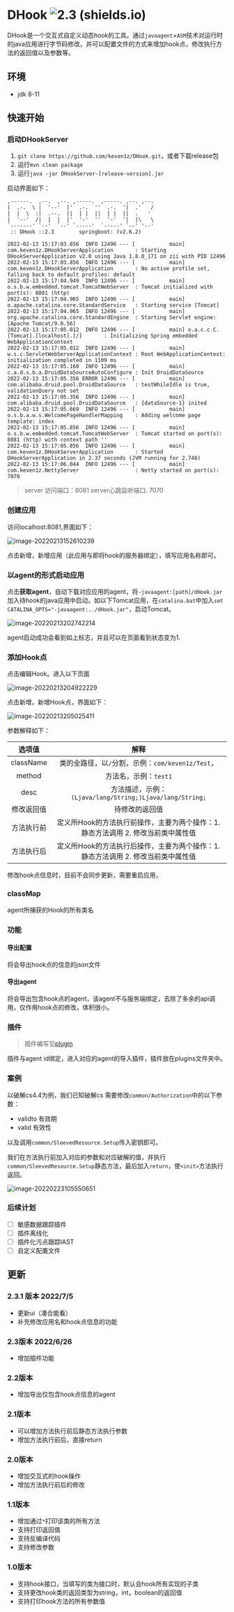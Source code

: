 # DHook ![2.3 (shields.io)](https://img.shields.io/badge/2.3.1-brightgreen.svg)
DHook是一个交互式自定义动态hook的工具。通过`javaagent`+`ASM`技术对运行时的java应用进行字节码修改，并可以配置文件的方式来增加hook点，修改执行方法的返回值以及参数等。

## 环境
* jdk 8-11

## 快速开始

### 启动DHookServer
1. `git clone https://github.com/keven1z/DHook.git`，或者下载release包
2. 运行`mvn clean package`
3. 运行`java -jar DHookServer-[release-version].jar`

启动界面如下：
```
,------.  ,--.  ,--. ,-----.  ,-----. ,--. ,--.
|  .-.  \ |  '--'  |'  .-.  ''  .-.  '|  .'   /
|  |  \  :|  .--.  ||  | |  ||  | |  ||  .   '
|  '--'  /|  |  |  |'  '-'  ''  '-'  '|  |\   \
`-------' `--'  `--' `-----'  `-----' `--' '--'
 :: DHook ::2.3        springboot: (v2.6.2)

2022-02-13 15:17:03.856  INFO 12496 --- [           main] com.keven1z.DHookServerApplication       : Starting DHookServerApplication v2.0 using Java 1.8.0_171 on zii with PID 12496 
2022-02-13 15:17:03.856  INFO 12496 --- [           main] com.keven1z.DHookServerApplication       : No active profile set, falling back to default profiles: default
2022-02-13 15:17:04.949  INFO 12496 --- [           main] o.s.b.w.embedded.tomcat.TomcatWebServer  : Tomcat initialized with port(s): 8081 (http)
2022-02-13 15:17:04.965  INFO 12496 --- [           main] o.apache.catalina.core.StandardService   : Starting service [Tomcat]
2022-02-13 15:17:04.965  INFO 12496 --- [           main] org.apache.catalina.core.StandardEngine  : Starting Servlet engine: [Apache Tomcat/9.0.56]
2022-02-13 15:17:05.012  INFO 12496 --- [           main] o.a.c.c.C.[Tomcat].[localhost].[/]       : Initializing Spring embedded WebApplicationContext
2022-02-13 15:17:05.012  INFO 12496 --- [           main] w.s.c.ServletWebServerApplicationContext : Root WebApplicationContext: initialization completed in 1109 ms
2022-02-13 15:17:05.168  INFO 12496 --- [           main] c.a.d.s.b.a.DruidDataSourceAutoConfigure : Init DruidDataSource
2022-02-13 15:17:05.356 ERROR 12496 --- [           main] com.alibaba.druid.pool.DruidDataSource   : testWhileIdle is true, validationQuery not set
2022-02-13 15:17:05.356  INFO 12496 --- [           main] com.alibaba.druid.pool.DruidDataSource   : {dataSource-1} inited
2022-02-13 15:17:05.669  INFO 12496 --- [           main] o.s.b.a.w.s.WelcomePageHandlerMapping    : Adding welcome page template: index
2022-02-13 15:17:05.856  INFO 12496 --- [           main] o.s.b.w.embedded.tomcat.TomcatWebServer  : Tomcat started on port(s): 8081 (http) with context path ''
2022-02-13 15:17:05.856  INFO 12496 --- [           main] com.keven1z.DHookServerApplication       : Started DHookServerApplication in 2.37 seconds (JVM running for 2.748)
2022-02-13 15:17:06.044  INFO 12496 --- [           main] com.keven1z.NettyServer                  : Netty started on port(s): 7070
```
> server 访问端口：8081
> server心跳监听端口: 7070

### 创建应用
访问localhost:8081,界面如下：

![image-20220213152610239](https://typora-1253484559.cos.ap-shanghai.myqcloud.com/img/image-20220213152612268.png)

点击新增，新增应用（此应用与即将hook的服务器绑定），填写应用名称即可。

### 以agent的形式启动应用

点击**获取agent**，自动下载对应应用的agent，将`-javaagent:[path]/dHook.jar`加入待hook的java应用中启动。如以下Tomcat应用，在`catalina.bat`中加入`set CATALINA_OPTS="-javaagent:../dHook.jar"`，启动Tomcat。

![image-20220213202742214](https://typora-1253484559.cos.ap-shanghai.myqcloud.com/img/image-20220213202742214.png)

agent启动成功会看到如上标志，并且可以在页面看到状态变为1.

### 添加Hook点

点击编辑Hook。进入以下页面

![image-20220213204922229](https://typora-1253484559.cos.ap-shanghai.myqcloud.com/img/image-20220213204922229.png)

点击新增，新增Hook点，界面如下：

![image-20220213205025411](https://typora-1253484559.cos.ap-shanghai.myqcloud.com/img/image-20220213205025411.png)

参数解释如下：

|   选项值   |                             解释                             |
| :--------: | :----------------------------------------------------------: |
| className  |      类的全路径，以`/`分割，示例：`com/keven1z/Test`，       |
|   method   |                    方法名，示例：`test1`                     |
|    desc    |   方法描述，示例：`(Ljava/lang/String;)Ljava/lang/String;`   |
| 修改返回值 |                        待修改的返回值                        |
| 方法执行前 | 定义所Hook的方法执行前操作，主要为两个操作：1. 静态方法调用   2. 修改当前类中属性值 |
| 方法执行后 | 定义所Hook的方法执行后操作，主要为两个操作：1. 静态方法调用   2. 修改当前类中属性值 |

修改hook点信息时，目前不会同步更新，需要重启应用，


### classMap

agent所捕获的Hook的所有类名

### 功能
#### 导出配置
将会导出hook点的信息的json文件

#### 导出agent
将会导出包含hook点的agent，该agent不与服务端绑定，去除了多余的api调用，仅作用hook点的修改，体积很小。

### 插件
> 插件编写见[plugin](./plugin.md)

插件与agent id绑定，进入对应的agent的导入插件，插件放在plugins文件夹中。

### 案例

以破解cs4.4为例，我们已知破解cs 需要修改`common/Authorization`中的以下参数：

* validto 有效期
* valid 有效性

以及调用`common/SleevedResource.Setup`传入密钥即可。

我们在方法执行前加入对应的参数和对应破解的值，并执行`common/SleevedResource.Setup`静态方法，最后加入`return`，使`<init>`方法执行返回。

<!--静态方法中classname填写为return，默认将该方法返回，若返回不为空，则将返回值填入参数即可正常返回-->

![image-20220223105550651](https://typora-1253484559.cos.ap-shanghai.myqcloud.com/img/image-20220223105550651.png)

### 后续计划
- [ ] 敏感数据跟踪插件
- [ ] 插件离线化
- [ ] 插件化污点跟踪IAST
- [ ] 自定义配置文件

## 更新
### 2.3.1 版本 2022/7/5
* 更新ui（凑合能看）
* 补充修改应用名和hook点信息的功能

### 2.3版本 2022/6/26

* 增加插件功能

### 2.2版本

* 增加导出仅包含hook点信息的agent

### 2.1版本

* 可以增加方法执行前后静态方法执行参数
* 增加方法执行前后，直接return

### 2.0版本

* 增加交互式的hook操作
* 增加方法执行前后的修改

### 1.1版本

* 增加通过`*`打印该类的所有方法
* 支持打印返回值
* 支持反编译代码
* 支持修改参数

### 1.0版本
* 支持hook接口，当填写的类为接口时，默认会hook所有实现的子类
* 支持更改hook类的返回类型为string，int，boolean的返回值
* 支持打印hook方法的所有参数值







